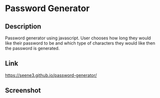 # Password Generator

## Description
Password generator using javascript. User chooses how long they would like their password to be and which type of characters they would like then the password is generated.

## Link
https://seene3.github.io/password-generator/

## Screenshot
